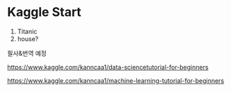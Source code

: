 # Kaggle Start


1. Titanic
2. house?


필사&번역 예정

https://www.kaggle.com/kanncaa1/data-sciencetutorial-for-beginners

https://www.kaggle.com/kanncaa1/machine-learning-tutorial-for-beginners